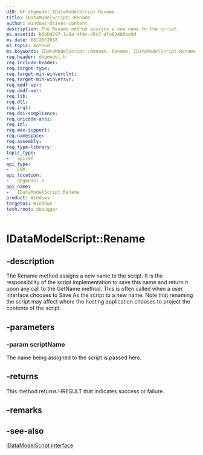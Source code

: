 ```yaml
---
UID: NF:dbgmodel.IDataModelScript.Rename
title: IDataModelScript::Rename
author: windows-driver-content
description: The Rename method assigns a new name to the script. 
ms.assetid: b6bb9297-1c8a-4f4c-a5c7-dfa62408be9d
ms.date: 08/20/2018
ms.topic: method
ms.keywords: IDataModelScript::Rename, Rename, IDataModelScript.Rename, IDataModelScript::Rename, IDataModelScript.Rename
req.header: dbgmodel.h
req.include-header:
req.target-type:
req.target-min-winverclnt:
req.target-min-winversvr:
req.kmdf-ver:
req.umdf-ver:
req.lib:
req.dll:
req.irql: 
req.ddi-compliance:
req.unicode-ansi:
req.idl:
req.max-support:
req.namespace:
req.assembly:
req.type-library: 
topic_type: 
-	apiref
api_type: 
-	COM
api_location: 
-	dbgmodel.h
api_name: 
-	IDataModelScript.Rename
product: Windows
targetos: Windows
tech.root: debugger
---
```


# IDataModelScript::Rename


## -description

The Rename method assigns a new name to the script. It is the responsibility of the script implementation to save this name and return it upon any call to the GetName method. This is often called when a user interface chooses to Save As the script to a new name. Note that renaming the script may affect where the hosting application chooses to project the contents of the script. 

## -parameters

### -param scriptName

The name being assigned to the script is passed here.

## -returns

This method returns HRESULT that indicates success or failure.

## -remarks

## -see-also

[IDataModelScript interface](nn-dbgmodel-idatamodelscript.md)

